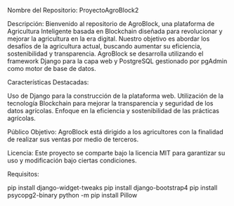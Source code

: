 Nombre del Repositorio: ProyectoAgroBlock2

Descripción:
Bienvenido al repositorio de AgroBlock, una plataforma de Agricultura Inteligente basada en Blockchain diseñada para revolucionar y mejorar la agricultura en la era digital. Nuestro objetivo es abordar los desafíos de la agricultura actual, buscando aumentar su eficiencia, sostenibilidad y transparencia. AgroBlock se desarrolla utilizando el framework Django para la capa web y PostgreSQL gestionado por pgAdmin como motor de base de datos.

Características Destacadas:

Uso de Django para la construcción de la plataforma web.
Utilización de la tecnología Blockchain para mejorar la transparencia y seguridad de los datos agrícolas.
Enfoque en la eficiencia y sostenibilidad de las prácticas agrícolas.

Público Objetivo:
AgroBlock está dirigido a los agricultores con la finalidad de realizar sus ventas por medio de terceros.

Licencia:
Este proyecto se comparte bajo la licencia MIT para garantizar su uso y modificación bajo ciertas condiciones.

Requisitos:

pip install django-widget-tweaks
pip install django-bootstrap4
pip install psycopg2-binary
python -m pip install Pillow